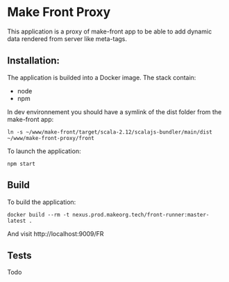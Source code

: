 # Make Front Proxy

This application is a proxy of make-front app to be able to add dynamic data rendered from server like meta-tags.

## Installation:
The application is builded into a Docker image. The stack contain:

* node
* npm

In dev environnement you should have a symlink of the dist folder from the make-front app:

```
ln -s ~/www/make-front/target/scala-2.12/scalajs-bundler/main/dist ~/www/make-front-proxy/front
```

To launch the application:
```
npm start
```

## Build
To build the application:

```
docker build --rm -t nexus.prod.makeorg.tech/front-runner:master-latest .
```

And visit http://localhost:9009/FR

## Tests
Todo
